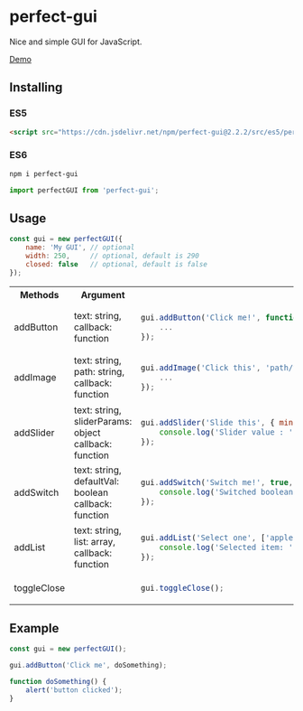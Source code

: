 # perfect-gui
Nice and simple GUI for JavaScript.

[Demo](https://thibka.github.io/perfect-gui/public/)

## Installing

### ES5
```html
<script src="https://cdn.jsdelivr.net/npm/perfect-gui@2.2.2/src/es5/perfect-gui-es5.min.js"></script>
```

### ES6
```bash
npm i perfect-gui
```

```javascript
import perfectGUI from 'perfect-gui';
```

## Usage

```javascript
const gui = new perfectGUI({
    name: 'My GUI', // optional
    width: 250,     // optional, default is 290
    closed: false   // optional, default is false
});
```
<table>
<tr><th>Methods</th><th>Argument</th><th>Example</th></tr>
<tr><td>addButton</td><td>text: string,<br>callback: function</td><td>

```javascript
gui.addButton('Click me!', function() {
    ...
});
```
</td></tr>
<tr><td>addImage</td><td>text: string,<br>path: string,<br>callback: function</td><td>

```javascript
gui.addImage('Click this', 'path/to/image', function {
    ...
});
```
</td></tr>
<tr><td>addSlider</td><td>text: string,<br>sliderParams: object<br>callback: function</td><td>

```javascript
gui.addSlider('Slide this', { min: 0, max: 10, value: 5, step: .1 }, function(value) {
    console.log('Slider value : ' + value);
});
```
</td></tr>
<tr><td>addSwitch</td><td>text: string,<br>defaultVal: boolean<br>callback: function</td><td>

```javascript
gui.addSwitch('Switch me!', true, function(state) {
    console.log('Switched boolean value: ' + state);
});
```
</td></tr>
<tr><td>addList</td><td>text: string,<br>list: array,<br>callback: function</td><td>

```javascript
gui.addList('Select one', ['apple', 'lime', 'peach'], function(item) {
    console.log('Selected item: ' + item);
});
```
</td></tr>
<tr><td>toggleClose</td><td></td><td>

```javascript
gui.toggleClose();
```
</td></tr>
</table>

## Example

```javascript
const gui = new perfectGUI();

gui.addButton('Click me', doSomething);

function doSomething() {
    alert('button clicked');
}
```